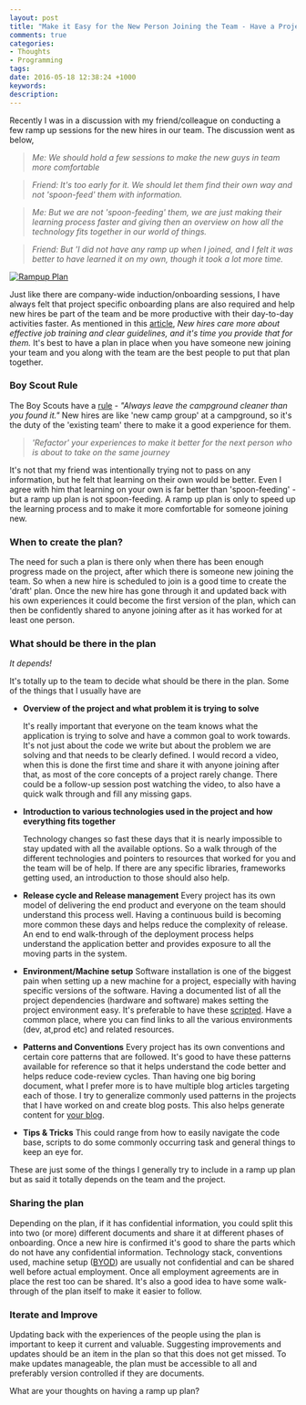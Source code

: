 ```yaml
---
layout: post
title: "Make it Easy for the New Person Joining the Team - Have a Project Ramp up Plan"
comments: true
categories: 
- Thoughts
- Programming
tags: 
date: 2016-05-18 12:38:24 +1000
keywords: 
description: 
---
```


Recently I was in a discussion with my friend/colleague on conducting a few ramp up sessions for the new hires in our team. The discussion went as below,

> *Me: We should hold a few sessions to make the new guys in team more comfortable*

> *Friend: It's too early for it. We should let them find their own way and not 'spoon-feed' them with information.*

> *Me: But we are not 'spoon-feeding' them, we are just making their learning process faster and giving then an overview on how all the technology fits together in our world of things.*

> *Friend: But 'I did not have any ramp up when I joined, and I felt it was better to have learned it on my own, though it took a lot more time.*

<a href="http://www.mindtickle.com/wp-content/uploads/2014/02/new_employee_orientation_business_strategy_research.png" class="center" title="Image, from http://www.mindtickle.com/wp-content/uploads/2014/02/new_employee_orientation_business_strategy_research.png"><img src="{{site.images_root}}\rampup_plan.png" class="center" alt="Rampup Plan"></a>

Just like there are company-wide induction/onboarding sessions, I have always felt that project specific onboarding plans are also required and help new hires be part of the team and be more productive with their day-to-day activities faster. As mentioned in this [article](http://www.fastcompany.com/3029820/work-smart/infographic-the-real-ways-to-hold-on-to-new-hires/3), *New hires care more about effective job training and clear guidelines, and it's time you provide that for them.* It's best to have a plan in place when you have someone new joining your team and you along with the team are the best people to put that plan together.

### Boy Scout Rule ###

The Boy Scouts have a [rule](http://programmer.97things.oreilly.com/wiki/index.php/The_Boy_Scout_Rule) - *"Always leave the campground cleaner than you found it."*  New hires are like 'new camp group' at a campground, so it's the duty of the 'existing team' there to make it a good experience for them.  

> *'Refactor' your experiences to make it better for the next person who is about to take on the same journey*

It's not that my friend was intentionally trying not to pass on any information, but he felt that learning on their own would be better. Even I agree with him that learning on your own is far better than 'spoon-feeding' - but a ramp up plan is not spoon-feeding. A ramp up plan is only to speed up the learning process and to make it more comfortable for someone joining new.       

### When to create the plan? ###

The need for such a plan is there only when there has been enough progress made on the project, after which there is someone new joining the team. So when a new hire is scheduled to join is a good time to create the 'draft' plan. Once the new hire has gone through it and updated back with his own experiences it could become the first version of the plan, which can then be confidently shared to anyone joining after as it has worked for at least one person.

### What should be there in the plan ###

*It depends!*

It's totally up to the team to decide what should be there in the plan. Some of the things that I usually have are 

- **Overview of the project and what problem it is trying to solve**

  It's really important that everyone on the team knows what the application is trying to solve and have a common goal to work towards. It's not just about the code we write but about the problem we are solving and that needs to be clearly defined. I would record a video, when this is done the first time and share it with anyone joining after that, as most of the core concepts of a project rarely change. There could be a follow-up session post watching the video, to also have a quick walk through and fill any missing gaps. 
  
- **Introduction to various technologies used in the project and how everything fits together**

  Technology changes so fast these days that it is nearly impossible to stay updated with all the available options. So a walk through of the different technologies and pointers to resources that worked for you and the team will be of help. If there are any specific libraries, frameworks getting used, an introduction to those should also help.
 
- **Release cycle and Release management**
  Every project has its own model of delivering the end product and everyone on the team should understand this process well. Having a continuous build is becoming more common these days and helps reduce the complexity of release. An end to end walk-through of the deployment process helps understand the application better and provides exposure to all the moving parts in the system.

- **Environment/Machine setup**
Software installation is one of the biggest pain when setting up a new machine for a project, especially with having specific versions of the software. Having a documented list of all the project dependencies (hardware and software) makes setting the project environment easy. It's preferable to have these [scripted](https://chocolatey.org/). Have a common place, where you can find links to all the various environments (dev, at,prod etc) and related resources.

- **Patterns and Conventions**
Every project has its own conventions and certain core patterns that are followed. It's good to have these patterns available for reference so that it helps understand the code better and helps reduce code-review cycles. Than having one big boring document, what I prefer more is to have multiple blog articles targeting each of those. I try to generalize commonly used patterns in the projects that I have worked on and create blog posts. This also helps generate content for [your blog](http://www.rahulpnath.com/blog/get-started-with-your-blog/).

- **Tips & Tricks**
This could range from how to easily navigate the code base, scripts to do some commonly occurring task and general things to keep an eye for.

These are just some of the things I generally try to include in a ramp up plan but as said it totally depends on the team and the project. 

### Sharing the plan ###

Depending on the plan, if it has confidential information, you could split this into two (or more) different documents and share it at different phases of onboarding. Once a new hire is confirmed it's good to share the parts which do not have any confidential information. Technology stack, conventions used, machine setup ([BYOD](https://en.wikipedia.org/wiki/Bring_your_own_device)) are usually not confidential and can be shared well before actual employment. Once all employment agreements are in place the rest too can be shared. It's also a good idea to have some walk-through of the plan itself to make it easier to follow.

### Iterate and Improve ###

Updating back with the experiences of the people using the plan is important to keep it current and valuable. Suggesting improvements and updates should be an item in the plan so that this does not get missed. To make updates manageable, the plan must be accessible to all and preferably version controlled if they are documents.

What are your thoughts on having a ramp up plan?